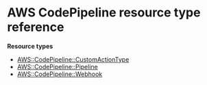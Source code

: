# AWS CodePipeline resource type reference<a name="AWS_CodePipeline"></a>

**Resource types**
+ [AWS::CodePipeline::CustomActionType](aws-resource-codepipeline-customactiontype.md)
+ [AWS::CodePipeline::Pipeline](aws-resource-codepipeline-pipeline.md)
+ [AWS::CodePipeline::Webhook](aws-resource-codepipeline-webhook.md)